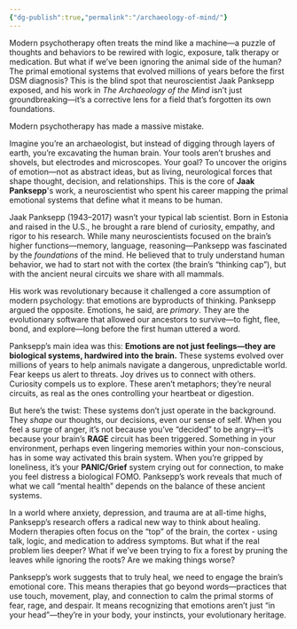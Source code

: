 ```yaml
---
{"dg-publish":true,"permalink":"/archaeology-of-mind/"}
---
```


Modern psychotherapy often treats the mind like a machine—a puzzle of thoughts and behaviors to be rewired with logic, exposure, talk therapy or medication. But what if we’ve been ignoring the animal side of the human? The primal emotional systems that evolved millions of years before the first DSM diagnosis? This is the blind spot that neuroscientist Jaak Panksepp exposed, and his work in _The Archaeology of the Mind_ isn’t just groundbreaking—it’s a corrective lens for a field that’s forgotten its own foundations.

Modern psychotherapy has made a massive mistake. 

Imagine you’re an archaeologist, but instead of digging through layers of earth, you’re excavating the human brain. Your tools aren’t brushes and shovels, but electrodes and microscopes. Your goal? To uncover the origins of emotion—not as abstract ideas, but as living, neurological forces that shape thought, decision, and relationships. This is the core of **Jaak Panksepp**'s work, a neuroscientist who spent his career mapping the primal emotional systems that define what it means to be human.

Jaak Panksepp (1943–2017) wasn’t your typical lab scientist. Born in Estonia and raised in the U.S., he brought a rare blend of curiosity, empathy, and rigor to his research. While many neuroscientists focused on the brain’s higher functions—memory, language, reasoning—Panksepp was fascinated by the _foundations_ of the mind. He believed that to truly understand human behavior, we had to start not with the cortex (the brain’s “thinking cap”), but with the ancient neural circuits we share with all mammals.

His work was revolutionary because it challenged a core assumption of modern psychology: that emotions are byproducts of thinking. Panksepp argued the opposite. Emotions, he said, are _primary_. They are the evolutionary software that allowed our ancestors to survive—to fight, flee, bond, and explore—long before the first human uttered a word.

Panksepp’s main idea was this: **Emotions are not just feelings—they are biological systems, hardwired into the brain.** These systems evolved over millions of years to help animals navigate a dangerous, unpredictable world. Fear keeps us alert to threats. Joy drives us to connect with others. Curiosity compels us to explore. These aren’t metaphors; they’re neural circuits, as real as the ones controlling your heartbeat or digestion.

But here’s the twist: These systems don’t just operate in the background. They _shape_ our thoughts, our decisions, even our sense of self. When you feel a surge of anger, it’s not because you’ve “decided” to be angry—it’s because your brain’s **RAGE** circuit has been triggered. Something in your environment, perhaps even lingering memories within your non-conscious, has in some way activated this brain system. When you’re gripped by loneliness, it’s your **PANIC/Grief** system crying out for connection, to make you feel distress a biological FOMO. Panksepp’s work reveals that much of what we call “mental health” depends on the balance of these ancient systems.

In a world where anxiety, depression, and trauma are at all-time highs, Panksepp’s research offers a radical new way to think about healing. Modern therapies often focus on the “top” of the brain, the cortex - using talk, logic, and medication to address symptoms. But what if the real problem lies deeper? What if we’ve been trying to fix a forest by pruning the leaves while ignoring the roots? Are we making things worse?

Panksepp’s work suggests that to truly heal, we need to engage the brain’s emotional core. This means therapies that go beyond words—practices that use touch, movement, play, and connection to calm the primal storms of fear, rage, and despair. It means recognizing that emotions aren’t just “in your head”—they’re in your body, your instincts, your evolutionary heritage.


